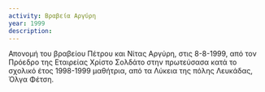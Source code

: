 ```yaml
---
activity: Βραβεία Αργύρη
year: 1999
description: 
---
```


Απονομή του βραβείου Πέτρου και Νίτας Αργύρη, στις 8-8-1999, από τον Πρόεδρο της Εταιρείας Χρίστο Σολδάτο στην πρωτεύσασα κατά το σχολικό έτος 1998-1999 μαθήτρια, από τα Λύκεια της πόλης Λευκάδας, Όλγα Φέτση.

